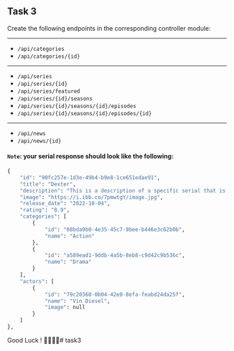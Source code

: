 ## Task 3

Create the following endpoints in the corresponding controller module:

-----------

* `/api/categories`
* `/api/categories/{id}`

-----

* `/api/series`
* `/api/series/{id}`
* `/api/series/featured`
* `/api/series/{id}/seasons`
* `/api/series/{id}/seasons/{id}/episodes`
* `/api/series/{id}/seasons/{id}/episodes/{id}`

------

* `/api/news`
* `/api/news/{id}`

#### `Note`: your serial response should look like the following:

```python
{
    "id": "90fc257e-1d3e-49b4-b9e8-1ce651edae91",
    "title": "Dexter",
    "description": "This is a description of a specific serial that is intended only for demonstration purposes.",
    "image": "https://i.ibb.co/7pmwtgY/image.jpg",
    "release_date": "2022-10-04",
    "rating": "8.9",
    "categories": [
        {
            "id": "08bda9b0-4e35-45c7-9bee-b446e3c62b0b",
            "name": "Action"
        },
        {
            "id": "a589ead1-9ddb-4a5b-8eb8-c9d42c9b536c",
            "name": "Drama"
        }
    ],
    "actors": [
        {
            "id": "79c20360-0b04-42e8-8efa-feabd24da25f",
            "name": "Vin Diesel",
            "image": null
        }
    ]
},
```

Good Luck ! 🤞🏻✌🏻#   t a s k 3  
 